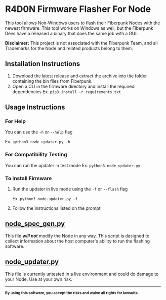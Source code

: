 # R4D0N Firmware Flasher For Node
This tool allows Non-Windows users to flash their Fiberpunk Nodes with the newest firmware.
This tool works on Windows as well, but the Fiberpunk Devs have a released a binary that does the same job with a GUI.

**Disclaimer:** This project is not associated with the Fiberpunk Team, and all Trademarks for the Node and related products belong to them.

## Installation Instructions
1. Download the latest release and extract the archive into the folder containing the bin files from Fiberpunk. 
2. Open a CLI in the firmware directory and install the required dependencies Ex. `pip3 install -r requirements.txt`

## Usage Instructions
### For Help
You can use the `-h` or `--help` flag 

Ex. `python3 node_updater.py -h`

### For Compatibility Testing
You can run the updater in test mode Ex. `python3 node_updater.py`

### To Install Firmware
1. Run the updater in live mode using the `-f` or `--flash` flag 
   
    Ex. `python3 node-updater.py -f`


2. Follow the instructions listed on the prompt

## [node_spec_gen.py](node-spec-gen.py)
This file ***will not*** modify the Node in any way. This script is designed to collect information about the host computer's ability to run the flashing software.


## [node_updater.py](node_updater.py)
This file is currently untested in a live environment and could do damage to your Node. Use at your own risk.

---


<sub>**By using this software, you accept the risks and waive all rights for lawsuits.**</sub>
